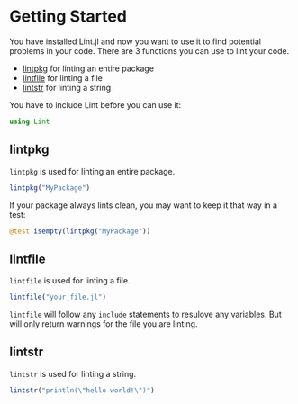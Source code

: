 # Getting Started

You have installed Lint.jl and now you want to use it to find potential problems in your code. There are 3 functions you can use to lint your code.

* [lintpkg](#lintpkg) for linting an entire package
* [lintfile](#lintfile) for linting a file
* [lintstr](#lintstr) for linting a string

You have to include Lint before you can use it:
```julia
using Lint
```


## lintpkg

`lintpkg` is used for linting an entire package.
```julia
lintpkg("MyPackage")
```

If your package always lints clean, you may want to keep it that way in a test:
```julia
@test isempty(lintpkg("MyPackage"))
```


## lintfile

`lintfile` is used for linting a file.
```julia
lintfile("your_file.jl")
```

`lintfile` will follow any `include` statements to resulove any variables. But will only return warnings for the file you are linting.


## lintstr

`lintstr` is used for linting a string.
```julia
lintstr("println(\"hello world!\")")
```
